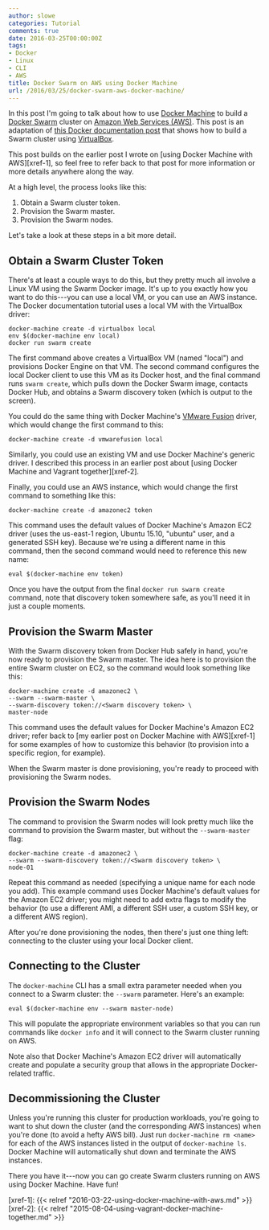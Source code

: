 ```yaml
---
author: slowe
categories: Tutorial
comments: true
date: 2016-03-25T00:00:00Z
tags:
- Docker
- Linux
- CLI
- AWS
title: Docker Swarm on AWS using Docker Machine
url: /2016/03/25/docker-swarm-aws-docker-machine/
---
```


In this post I'm going to talk about how to use [Docker Machine][link-2] to build a [Docker Swarm][link-3] cluster on [Amazon Web Services (AWS)][link-4]. This post is an adaptation of [this Docker documentation post][link-1] that shows how to build a Swarm cluster using [VirtualBox][link-5].

This post builds on the earlier post I wrote on [using Docker Machine with AWS][xref-1], so feel free to refer back to that post for more information or more details anywhere along the way.

At a high level, the process looks like this:

1. Obtain a Swarm cluster token.
2. Provision the Swarm master.
3. Provision the Swarm nodes.

Let's take a look at these steps in a bit more detail.

## Obtain a Swarm Cluster Token

There's at least a couple ways to do this, but they pretty much all involve a Linux VM using the Swarm Docker image. It's up to you exactly how you want to do this---you can use a local VM, or you can use an AWS instance. The Docker documentation tutorial uses a local VM with the VirtualBox driver:

    docker-machine create -d virtualbox local
    env $(docker-machine env local)
    docker run swarm create

The first command above creates a VirtualBox VM (named "local") and provisions Docker Engine on that VM. The second command configures the local Docker client to use this VM as its Docker host, and the final command runs `swarm create`, which pulls down the Docker Swarm image, contacts Docker Hub, and obtains a Swarm discovery token (which is output to the screen).

You could do the same thing with Docker Machine's [VMware Fusion][link-6] driver, which would change the first command to this:

    docker-machine create -d vmwarefusion local

Similarly, you could use an existing VM and use Docker Machine's generic driver. I described this process in an earlier post about [using Docker Machine and Vagrant together][xref-2].

Finally, you could use an AWS instance, which would change the first command to something like this:

    docker-machine create -d amazonec2 token

This command uses the default values of Docker Machine's Amazon EC2 driver (uses the us-east-1 region, Ubuntu 15.10, "ubuntu" user, and a generated SSH key). Because we're using a different name in this command, then the second command would need to reference this new name:

    eval $(docker-machine env token)

Once you have the output from the final `docker run swarm create` command, note that discovery token somewhere safe, as you'll need it in just a couple moments.

## Provision the Swarm Master

With the Swarm discovery token from Docker Hub safely in hand, you're now ready to provision the Swarm master. The idea here is to provision the entire Swarm cluster on EC2, so the command would look something like this:

    docker-machine create -d amazonec2 \
    --swarm --swarm-master \
    --swarm-discovery token://<Swarm discovery token> \
    master-node

This command uses the default values for Docker Machine's Amazon EC2 driver; refer back to [my earlier post on Docker Machine with AWS][xref-1] for some examples of how to customize this behavior (to provision into a specific region, for example).

When the Swarm master is done provisioning, you're ready to proceed with provisioning the Swarm nodes.

## Provision the Swarm Nodes

The command to provision the Swarm nodes will look pretty much like the command to provision the Swarm master, but without the `--swarm-master` flag:

    docker-machine create -d amazonec2 \
    --swarm --swarm-discovery token://<Swarm discovery token> \
    node-01

Repeat this command as needed (specifying a unique name for each node you add). This example command uses Docker Machine's default values for the Amazon EC2 driver; you might need to add extra flags to modify the behavior (to use a different AMI, a different SSH user, a custom SSH key, or a different AWS region).

After you're done provisioning the nodes, then there's just one thing left: connecting to the cluster using your local Docker client.

## Connecting to the Cluster

The `docker-machine` CLI has a small extra parameter needed when you connect to a Swarm cluster: the `--swarm` parameter. Here's an example:

    eval $(docker-machine env --swarm master-node)

This will populate the appropriate environment variables so that you can run commands like `docker info` and it will connect to the Swarm cluster running on AWS.

Note also that Docker Machine's Amazon EC2 driver will automatically create and populate a security group that allows in the appropriate Docker-related traffic.

## Decommissioning the Cluster

Unless you're running this cluster for production workloads, you're going to want to shut down the cluster (and the corresponding AWS instances) when you're done (to avoid a hefty AWS bill). Just run `docker-machine rm <name>` for each of the AWS instances listed in the output of `docker-machine ls`. Docker Machine will automatically shut down and terminate the AWS instances.

There you have it---now you can go create Swarm clusters running on AWS using Docker Machine. Have fun!



[link-1]: https://docs.docker.com/swarm/provision-with-machine/
[link-2]: https://www.docker.com/products/docker-machine
[link-3]: https://www.docker.com/products/docker-swarm
[link-4]: https://aws.amazon.com/
[link-5]: https://www.virtualbox.org/
[link-6]: http://www.vmware.com/products/fusion/
[xref-1]: {{< relref "2016-03-22-using-docker-machine-with-aws.md" >}}
[xref-2]: {{< relref "2015-08-04-using-vagrant-docker-machine-together.md" >}}
